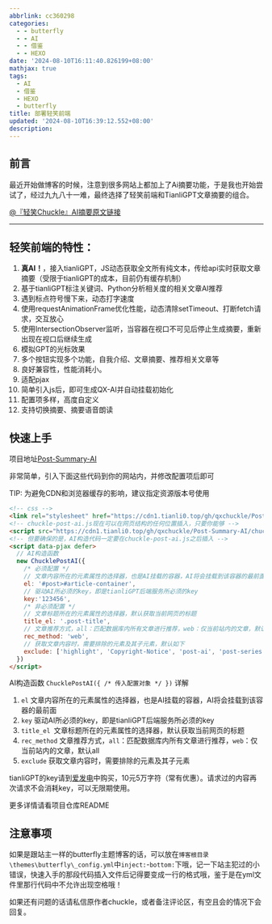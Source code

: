 ```yaml
---
abbrlink: cc360298
categories:
  - - butterfly
  - - AI
  - - 借鉴
  - - HEXO
date: '2024-08-10T16:11:40.826199+08:00'
mathjax: true
tags:
  - AI
  - 借鉴
  - HEXO
  - butterfly
title: 部署轻笑前端
updated: '2024-08-10T16:39:12.552+08:00'
description:
---
```

## 前言

最近开始做博客的时候，注意到很多网站上都加上了Ai摘要功能，于是我也开始尝试了，经过九九八十一难，最终选择了轻笑前端和TianliGPT文章摘要的组合。

[@『轻笑Chuckle』AI摘要原文链接](https://www.qcqx.cn/article/17d3383a.html)

---

## 轻笑前端的特性：

1. **真AI！**，接入tianliGPT，JS动态获取全文所有纯文本，传给api实时获取文章摘要（受限于tianliGPT的成本，目前仍有缓存机制）
2. 基于tianliGPT标注关键词、Python分析相关度的相关文章AI推荐
3. 遇到标点符号慢下来，动态打字速度
4. 使用requestAnimationFrame优化性能，动态清除setTimeout、打断fetch请求，交互放心
5. 使用IntersectionObserver监听，当容器在视口不可见后停止生成摘要，重新出现在视口后继续生成
6. 模拟GPT的光标效果
7. 多个按钮实现多个功能，自我介绍、文章摘要、推荐相关文章等
8. 良好兼容性，性能消耗小。
9. 适配pjax
10. 简单引入js后，即可生成QX-AI并自动挂载初始化
11. 配置项多样，高度自定义
12. 支持切换摘要、摘要语音朗读

## 快速上手

项目地址[Post-Summary-AI]([https://](https://github.com/qxchuckle/Post-Summary-AI))

非常简单，引入下面这些代码到你的网站内，并修改配置项后即可

TIP: 为避免CDN和浏览器缓存的影响，建议指定资源版本号使用

```html
<!-- css -->
<link rel="stylesheet" href="https://cdn1.tianli0.top/gh/qxchuckle/Post-Summary-AI/chuckle-post-ai.css">
<!-- chuckle-post-ai.js现在可以在网页结构的任何位置插入，只要你能够 -->
<script src="https://cdn1.tianli0.top/gh/qxchuckle/Post-Summary-AI/chuckle-post-ai.js"></script>
<!-- 但要确保的是，AI构造代码一定要在chuckle-post-ai.js之后插入 -->
<script data-pjax defer>
  // AI构造函数
  new ChucklePostAI({
    /* 必须配置 */
    // 文章内容所在的元素属性的选择器，也是AI挂载的容器，AI将会挂载到该容器的最前面
    el: '#post>#article-container',
    // 驱动AI所必须的key，即是tianliGPT后端服务所必须的key
    key:'123456',
    /* 非必须配置 */
    // 文章标题所在的元素属性的选择器，默认获取当前网页的标题
    title_el: '.post-title',
    // 文章推荐方式，all：匹配数据库内所有文章进行推荐，web：仅当前站内的文章，默认all
    rec_method: 'web',
    // 获取文章内容时，需要排除的元素及其子元素，默认如下
    exclude: ['highlight', 'Copyright-Notice', 'post-ai', 'post-series', 'mini-sandbox']
  })
</script>

```

AI构造函数 `ChucklePostAI({ /* 传入配置对象 */ })` 详解

1. `el` 文章内容所在的元素属性的选择器，也是AI挂载的容器，AI将会挂载到该容器的最前面
2. `key` 驱动AI所必须的key，即是tianliGPT后端服务所必须的key
3. `title_el `文章标题所在的元素属性的选择器，默认获取当前网页的标题
4. `rec_method` 文章推荐方式，`all`：匹配数据库内所有文章进行推荐，`web`：仅当前站内的文章，默认all
5. `exclude` 获取文章内容时，需要排除的元素及其子元素

tianliGPT的key请到[爱发电](https://afdian.com/item/f18c2e08db4411eda2f25254001e7c00)中购买，10元5万字符（常有优惠）。请求过的内容再次请求不会消耗key，可以无限期使用。

更多详情请看项目仓库README

## 注意事项

如果是跟站主一样的butterfly主题博客的话，可以放在`博客根目录\themes\butterfly\_config.yml`中`inject:`-`bottom:`下哦，记一下站主犯过的小错误，快速入手的那段代码插入文件后记得要变成一行的格式哦，鉴于是在yml文件里那行代码中不允许出现空格哦！

如果还有问题的话请私信原作者chuckle，或者备注评论区，有空且会的情况下会回复。
